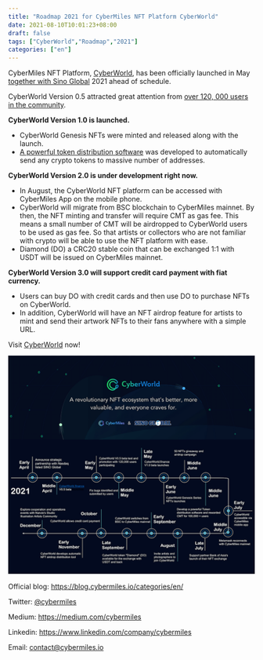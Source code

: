 ```yaml
---
title: "Roadmap 2021 for CyberMiles NFT Platform CyberWorld"
date: 2021-08-10T10:01:23+08:00
draft: false
tags: ["CyberWorld","Roadmap","2021"]
categories: ["en"]
---
```


CyberMiles NFT Platform, [CyberWorld](https://cyberworld.finance/#/), has been officially launched in May [together with Sino Global](https://blog.cybermiles.io/post/20210318-nft-exchange-sino-en/) 2021 ahead of schedule.

CyberWorld Version 0.5 attracted great attention from [over 120, 000 users in the community](https://blog.cybermiles.io/post/20210629-nft-01-en/). 

**CyberWorld Version 1.0 is launched.**
 - CyberWorld Genesis NFTs were minted and released along with the launch. 
 - [A powerful token distribution software](https://blog.cybermiles.io/post/20210629-nft-01-en/) was developed to automatically send any crypto tokens to massive number of addresses.

**CyberWorld Version 2.0 is under development right now.**
 - In August, the CyberWorld NFT platform can be accessed with CyberMiles App on the mobile phone. 
 - CyberWorld will migrate from BSC blockchain to CyberMiles mainnet. By then, the NFT minting and transfer will require CMT as gas fee. This means a small number of CMT will be airdropped to CyberWorld users to be used as gas fee. So that artists or collectors who are not familiar with crypto will be able to use the NFT platform with ease.
 - Diamond (DO) a CRC20 stable coin that can be exchanged 1:1 with USDT will be issued on CyberMiles mainnet. 

**CyberWorld Version 3.0 will support credit card payment with fiat currency.**
 - Users can buy DO with credit cards and then use DO to purchase NFTs on CyberWorld. 
 - In addition, CyberWorld will have an NFT airdrop feature for artists to mint and send their artwork NFTs to their fans anywhere with a simple URL.

Visit [CyberWorld](https://cyberworld.finance/#/) now!


![](/images/20210810-CyberWorld-roadmap.png)

Official blog: https://blog.cybermiles.io/categories/en/

Twitter: [@cybermiles](https://twitter.com/cybermiles)

Medium: https://medium.com/cybermiles

Linkedin: https://www.linkedin.com/company/cybermiles

Email: [contact@cybermiles.io](mailto:contact@cybermiles.io)
